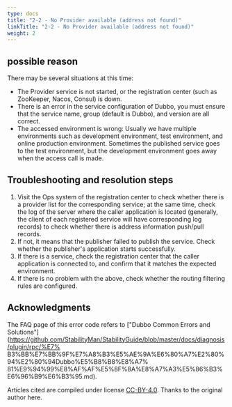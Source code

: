 ```yaml
---
type: docs
title: "2-2 - No Provider available (address not found)"
linkTitle: "2-2 - No Provider available (address not found)"
weight: 2
---
```


## possible reason
There may be several situations at this time:

* The Provider service is not started, or the registration center (such as ZooKeeper, Nacos, Consul) is down.
* There is an error in the service configuration of Dubbo, you must ensure that the service name, group (default is Dubbo), and version are all correct.
* The accessed environment is wrong: Usually we have multiple environments such as development environment, test environment, and online production environment. Sometimes the published service goes to the test environment, but the development environment goes away when the access call is made.

## Troubleshooting and resolution steps
1. Visit the Ops system of the registration center to check whether there is a provider list for the corresponding service; at the same time, check the log of the server where the caller application is located (generally, the client of each registered service will have corresponding log records) to check whether there is address information push/pull records.
2. If not, it means that the publisher failed to publish the service. Check whether the publisher's application starts successfully.
3. If there is a service, check the registration center that the caller application is connected to, and confirm that it matches the expected environment.
4. If there is no problem with the above, check whether the routing filtering rules are configured.

## Acknowledgments
The FAQ page of this error code refers to ["Dubbo Common Errors and Solutions"](https://github.com/StabilityMan/StabilityGuide/blob/master/docs/diagnosis/plugin/rpc/%E7% B3%BB%E7%BB%9F%E7%A8%B3%E5%AE%9A%E6%80%A7%E2%80%94%E2%80%94Dubbo%E5%B8%B8%E8%A7% 81%E9%94%99%E8%AF%AF%E5%8F%8A%E8%A7%A3%E5%86%B3%E6%96%B9%E6%B3%95.md).

Articles cited are compiled under license [CC-BY-4.0](http://creativecommons.org/licenses/by/4.0/). Thanks to the original author here.


<p style="margin-top: 3rem;"> </p>